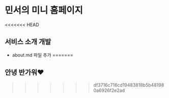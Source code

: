 # 민서의 미니 홈페이지

<<<<<<< HEAD
## 서비스 소개 개발
- about.md 파일 추가
=======
## 안녕 반가워❤️
>>>>>>> df3716c716cd19483818b5b481980a6926f2e2ad
